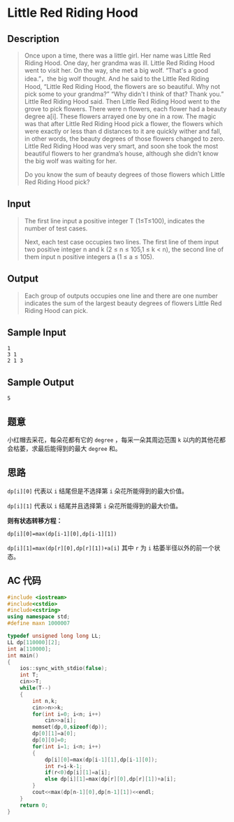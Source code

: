 # Little Red Riding Hood

## **Description**

> Once upon a time, there was a little girl. Her name was Little Red Riding Hood. One day, her grandma was ill. Little Red Riding Hood went to visit her. On the way, she met a big wolf. “That's a good idea.”，the big wolf thought. And he said to the Little Red Riding Hood, “Little Red Riding Hood, the flowers are so beautiful. Why not pick some to your grandma?” “Why didn't I think of that? Thank you.” Little Red Riding Hood said. Then Little Red Riding Hood went to the grove to pick flowers. There were n flowers, each flower had a beauty degree a[i]. These flowers arrayed one by one in a row. The magic was that after Little Red Riding Hood pick a flower, the flowers which were exactly or less than d distances to it are quickly wither and fall, in other words, the beauty degrees of those flowers changed to zero. Little Red Riding Hood was very smart, and soon she took the most beautiful flowers to her grandma’s house, although she didn’t know the big wolf was waiting for her.
>
> Do you know the sum of beauty degrees of those flowers which Little Red Riding Hood pick?



## **Input**

> The first line input a positive integer T (1≤T≤100), indicates the number of test cases.
>
> Next, each test case occupies two lines. The first line of them input two positive integer n and k (2 ≤ n ≤ 105,1 ≤ k < n), the second line of them input n positive integers a (1 ≤ a ≤ 105).



## **Output**

> Each group of outputs occupies one line and there are one number indicates the sum of the largest beauty degrees of flowers Little Red Riding Hood can pick.



## **Sample Input**

    1 
    3 1 
    2 1 3



## **Sample Output**

    5



## **题意**

小红帽去采花，每朵花都有它的 `degree` ，每采一朵其周边范围 `k` 以内的其他花都会枯萎，求最后能得到的最大 `degree` 和。



## **思路**

`dp[i][0]` 代表以 `i` 结尾但是不选择第 `i` 朵花所能得到的最大价值。

`dp[i][1]` 代表以 `i` 结尾并且选择第 `i` 朵花所能得到的最大价值。

**则有状态转移方程：**

`dp[i][0]=max(dp[i-1][0],dp[i-1][1])`

`dp[i][1]=max(dp[r][0],dp[r][1])+a[i]` 其中 `r` 为 `i` 枯萎半径以外的前一个状态。



## **AC 代码**

```cpp
#include <iostream>
#include<cstdio>
#include<cstring>
using namespace std;
#define maxn 1000007

typedef unsigned long long LL;
LL dp[110000][2];
int a[110000];
int main()
{
    ios::sync_with_stdio(false);
    int T;
    cin>>T;
    while(T--)
    {
        int n,k;
        cin>>n>>k;
        for(int i=0; i<n; i++)
            cin>>a[i];
        memset(dp,0,sizeof(dp));
        dp[0][1]=a[0];
        dp[0][0]=0;
        for(int i=1; i<n; i++)
        {
            dp[i][0]=max(dp[i-1][1],dp[i-1][0]);
            int r=i-k-1;
            if(r<0)dp[i][1]=a[i];
            else dp[i][1]=max(dp[r][0],dp[r][1])+a[i];
        }
        cout<<max(dp[n-1][0],dp[n-1][1])<<endl;
    }
    return 0;
}
```

